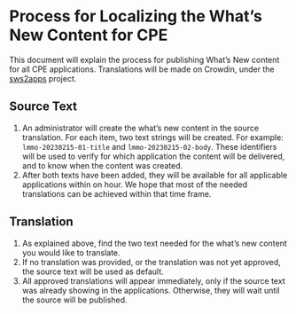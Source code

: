 # Process for Localizing the What’s New Content for CPE

This document will explain the process for publishing What’s New content for all CPE applications. Translations will be made on Crowdin, under the [sws2apps](https://crowdin.com/project/sws2apps) project.

## Source Text

1. An administrator will create the what’s new content in the source translation. For each item, two text strings will be created. For example: `lmmo-20230215-01-title` and `lmmo-20230215-02-body`. These identifiers will be used to verify for which application the content will be delivered, and to know when the content was created.
2. After both texts have been added, they will be available for all applicable applications within on hour. We hope that most of the needed translations can be achieved within that time frame.

## Translation

1. As explained above, find the two text needed for the what’s new content you would like to translate.
2. If no translation was provided, or the translation was not yet approved, the source text will be used as default.
3. All approved translations will appear immediately, only if the source text was already showing in the applications. Otherwise, they will wait until the source will be published.